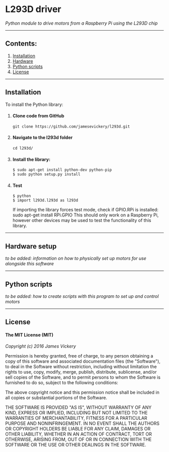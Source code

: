 
# L293D driver
*Python module to drive motors from a Raspberry Pi using the L293D chip*

---

## Contents:
1. [Installation](#installation)
2. [Hardware](#hardware)
3. [Python scripts](#python-scripts)
4. [License](#license)

---

## Installation

To install the Python library:
1. #### Clone code from GitHub
       git clone https://github.com/jamesevickery/l293d.git
2. #### Navigate to the l293d folder

       cd l293d/
3. #### Install the library:

       $ sudo apt-get install python-dev python-pip
       $ sudo python setup.py install

4. #### Test

       $ python
       $ import l293d.l293d as l293d

   If importing the library forces test mode, check if GPIO.RPi is installed:
       sudo apt-get install RPi.GPIO
   This should only work on a Raspberry Pi, however other devices may be used to test the functionality of this library.

---

## Hardware setup

*to be added: information on how to physically set up motors for use alongside this software*

---

## Python scripts

*to be added: how to create scripts with this program to set up and control motors*

---

## License

#### The MIT License (MIT)

*Copyright (c) 2016 James Vickery*

Permission is hereby granted, free of charge, to any person obtaining a copy of this software and associated documentation files (the "Software"), to deal in the Software without restriction, including without limitation the rights to use, copy, modify, merge, publish, distribute, sublicense, and/or sell copies of the Software, and to permit persons to whom the Software is furnished to do so, subject to the following conditions:

The above copyright notice and this permission notice shall be included in all copies or substantial portions of the Software.

THE SOFTWARE IS PROVIDED "AS IS", WITHOUT WARRANTY OF ANY KIND, EXPRESS OR IMPLIED, INCLUDING BUT NOT LIMITED TO THE WARRANTIES OF MERCHANTABILITY, FITNESS FOR A PARTICULAR PURPOSE AND NONINFRINGEMENT. IN NO EVENT SHALL THE AUTHORS OR COPYRIGHT HOLDERS BE LIABLE FOR ANY CLAIM, DAMAGES OR OTHER LIABILITY, WHETHER IN AN ACTION OF CONTRACT, TORT OR OTHERWISE, ARISING FROM, OUT OF OR IN CONNECTION WITH THE SOFTWARE OR THE USE OR OTHER DEALINGS IN THE SOFTWARE.
